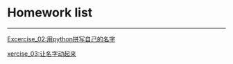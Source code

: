 # Homework list
***
[Excercise_02:用python拼写自己的名字](https://github.com/LiuZhaoning/compuational_physics_N2015301020173/blob/master/拼写名字LZN.py)

[xercise_03:让名字动起来](https://github.com/LiuZhaoning/computational_physics_N2015301020173/blob/master/Exercise03让名字动起来.py)
